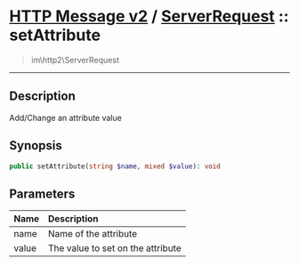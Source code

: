 # [HTTP Message v2](http2.md) / [ServerRequest](http2-ServerRequest.md) :: setAttribute
 > im\http2\ServerRequest
____

## Description
Add/Change an attribute value

## Synopsis
```php
public setAttribute(string $name, mixed $value): void
```

## Parameters
| Name | Description |
| :--- | :---------- |
| name | Name of the attribute |
| value | The value to set on the attribute |
